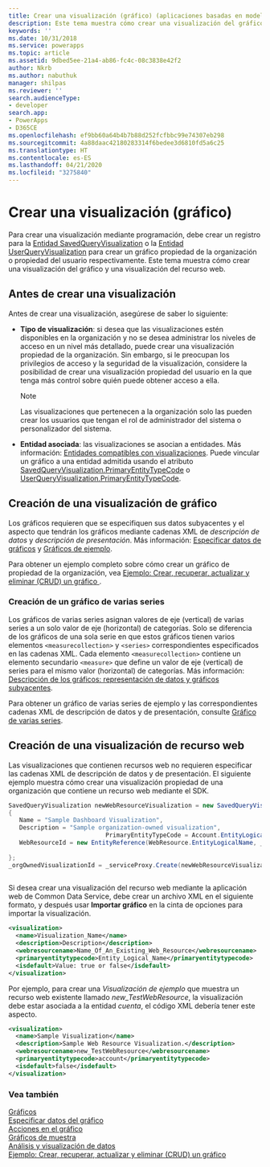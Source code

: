 ```yaml
---
title: Crear una visualización (gráfico) (aplicaciones basadas en modelos) | Microsoft Docs
description: Este tema muestra cómo crear una visualización del gráfico y una visualización del recurso web.
keywords: ''
ms.date: 10/31/2018
ms.service: powerapps
ms.topic: article
ms.assetid: 9dbed5ee-21a4-ab86-fc4c-08c3838e42f2
author: Nkrb
ms.author: nabuthuk
manager: shilpas
ms.reviewer: ''
search.audienceType:
- developer
search.app:
- PowerApps
- D365CE
ms.openlocfilehash: ef9bb60a64b4b7b88d252fcfbbc99e74307eb298
ms.sourcegitcommit: 4a88daac42180283314f6bedee3d6810fd5a6c25
ms.translationtype: HT
ms.contentlocale: es-ES
ms.lasthandoff: 04/21/2020
ms.locfileid: "3275840"
---
```

# <a name="create-a-visualization-chart"></a>Crear una visualización (gráfico)

Para crear una visualización mediante programación, debe crear un registro para la [Entidad SavedQueryVisualization](../common-data-service/reference/entities/savedqueryvisualization.md) o la [Entidad UserQueryVisualization](../common-data-service/reference/entities/userqueryvisualization.md) para crear un gráfico propiedad de la organización o propiedad del usuario respectivamente. Este tema muestra cómo crear una visualización del gráfico y una visualización del recurso web.  
  
<a name="Before"></a>   

## <a name="before-you-create-a-visualization"></a>Antes de crear una visualización  

 Antes de crear una visualización, asegúrese de saber lo siguiente:  
  
- **Tipo de visualización**: si desea que las visualizaciones estén disponibles en la organización y no se desea administrar los niveles de acceso en un nivel más detallado, puede crear una visualización propiedad de la organización. Sin embargo, si le preocupan los privilegios de acceso y la seguridad de la visualización, considere la posibilidad de crear una visualización propiedad del usuario en la que tenga más control sobre quién puede obtener acceso a ella.  
  
    > [!NOTE]
    >  Las visualizaciones que pertenecen a la organización solo las pueden crear los usuarios que tengan el rol de administrador del sistema o personalizador del sistema.  
  
- **Entidad asociada**: las visualizaciones se asocian a entidades. Más información: [Entidades compatibles con visualizaciones](view-data-with-visualizations-charts.md#SupportedVisualizationEntities). Puede vincular un gráfico a una entidad admitida usando el atributo [SavedQueryVisualization.PrimaryEntityTypeCode](../common-data-service/reference/entities/savedqueryvisualization.md#BKMK_PrimaryEntityTypeCode) o [UserQueryVisualization.PrimaryEntityTypeCode](../common-data-service/reference/entities/userqueryvisualization.md#BKMK_PrimaryEntityTypeCode).  
  
<a name="CreateChart"></a>   

## <a name="create-a-chart-visualization"></a>Creación de una visualización de gráfico  

 Los gráficos requieren que se especifiquen sus datos subyacentes y el aspecto que tendrán los gráficos mediante cadenas XML de *descripción de datos* y *descripción de presentación*. Más información: [Especificar datos de gráficos](understand-charts-underlying-data-chart-representation.md) y [Gráficos de ejemplo](sample-charts.md).  
  
 Para obtener un ejemplo completo sobre cómo crear un gráfico de propiedad de la organización, vea [Ejemplo: Crear, recuperar, actualizar y eliminar (CRUD) un gráfico ](/dynamics365/customer-engagement/developer/customize-dev/sample-create-retrieve-update-delete-chart).  <!-- TODO need to replace the link with powerapps -->
  
### <a name="create-a-multi-series-chart"></a>Creación de un gráfico de varias series  

 Los gráficos de varias series asignan valores de eje (vertical) de varias series a un solo valor de eje (horizontal) de categorías. Solo se diferencia de los gráficos de una sola serie en que estos gráficos tienen varios elementos `<measurecollection>` y `<series>` correspondientes especificados en las cadenas XML. Cada elemento `<measurecollection>` contiene un elemento secundario `<measure>` que define un valor de eje (vertical) de series para el mismo valor (horizontal) de categorías. Más información: [Descripción de los gráficos: representación de datos y gráficos subyacentes](understand-charts-underlying-data-chart-representation.md).  
  
 Para obtener un gráfico de varias series de ejemplo y las correspondientes cadenas XML de descripción de datos y de presentación, consulte [Gráfico de varias series](sample-charts.md#multi-series-chart).
  
<a name="CreateWRVisualization"></a>   

## <a name="create-a-web-resource-visualization"></a>Creación de una visualización de recurso web  

 Las visualizaciones que contienen recursos web no requieren especificar las cadenas XML de descripción de datos y de presentación. El siguiente ejemplo muestra cómo crear una visualización propiedad de una organización que contiene un recurso web mediante el SDK.  
  
```csharp  
SavedQueryVisualization newWebResourceVisualization = new SavedQueryVisualization()  
{  
   Name = "Sample Dashboard Visualization",  
   Description = "Sample organization-owned visualization",  
                           PrimaryEntityTypeCode = Account.EntityLogicalName,  
   WebResourceId = new EntityReference(WebResource.EntityLogicalName, _webResourceId))  
  
};  
_orgOwnedVisualizationId = _serviceProxy.Create(newWebResourceVisualization);  
  
```  
  
 Si desea crear una visualización del recurso web mediante la aplicación web de Common Data Service, debe crear un archivo XML en el siguiente formato, y después usar **Importar gráfico** en la cinta de opciones para importar la visualización.  
  
```xml  
<visualization>  
  <name>Visualization_Name</name>  
  <description>Description</description>  
  <webresourcename>Name_Of_An_Existing_Web_Resource</webresourcename>  
  <primaryentitytypecode>Entity_Logical_Name</primaryentitytypecode>  
  <isdefault>Value: true or false</isdefault>  
</visualization>  
```  
  
 Por ejemplo, para crear una *Visualización de ejemplo* que muestra un recurso web existente llamado *new_TestWebResource*, la visualización debe estar asociada a la entidad *cuenta*, el código XML debería tener este aspecto.  
  
```xml  
<visualization>  
  <name>Sample Visualization</name>  
  <description>Sample Web Resource Visualization.</description>  
  <webresourcename>new_TestWebResource</webresourcename>  
  <primaryentitytypecode>account</primaryentitytypecode>  
  <isdefault>false</isdefault>  
</visualization>  
```  
  
### <a name="see-also"></a>Vea también  
 [Gráficos](view-data-with-visualizations-charts.md)   
 [Especificar datos del gráfico](understand-charts-underlying-data-chart-representation.md)   
 [Acciones en el gráfico](actions-visualizations-charts.md)   
 [Gráficos de muestra](sample-charts.md)   
 [Análisis y visualización de datos](customize-visualizations-dashboards.md)   
 [Ejemplo: Crear, recuperar, actualizar y eliminar (CRUD) un gráfico](/dynamics365/customer-engagement/developer/customize-dev/sample-create-retrieve-update-delete-chart)  <!-- TODO need to replace the link with powerapps -->